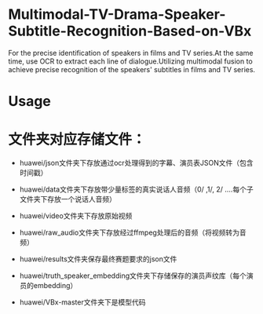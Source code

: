 # Multimodal-TV-Drama-Speaker-Subtitle-Recognition-Based-on-VBx
For the precise identification of speakers in films and TV series.At the same time, use OCR to extract each line of dialogue.Utilizing multimodal fusion to achieve precise recognition of the speakers' subtitles in films and TV series.

# Usage

# 文件夹对应存储文件：

- huawei/json文件夹下存放通过ocr处理得到的字幕、演员表JSON文件（包含时间戳）
- huawei/data文件夹下存放带少量标签的真实说话人音频（0/ ,1/, 2/ ....每个子文件夹下存放一个说话人音频）
- huawei/video文件夹下存放原始视频
- huawei/raw_audio文件夹下存放经过ffmpeg处理后的音频（将视频转为音频）
- huawei/results文件夹保存最终赛题要求的json文件
- huawei/truth_speaker_embedding文件夹下存储保存的演员声纹库（每个演员的embedding）

- huawei/VBx-master文件夹下是模型代码

